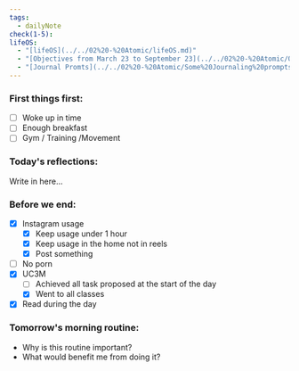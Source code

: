 ```yaml
---
tags:
  - dailyNote
check(1-5): 
lifeOS:
  - "[lifeOS](../../02%20-%20Atomic/lifeOS.md)"
  - "[Objectives from March 23 to September 23](../../02%20-%20Atomic/Objectives%20from%20March%2023%20to%20September%2023.md)"
  - "[Journal Promts](../../02%20-%20Atomic/Some%20Journaling%20prompts%20by%20ChatGPT.md)"
---
```

###  First things first: 

- [ ]  Woke up in time
- [ ] Enough breakfast
- [ ] Gym / Training /Movement

### Today's reflections: 
Write in here...

### Before we end: 

- [x]  Instagram usage
	- [x] Keep usage under 1 hour
	- [x] Keep usage in the home not in reels
	- [x] Post something

- [ ] No porn 
- [x] UC3M
	- [ ] Achieved all task proposed at the start of the day
	- [x] Went to all classes

- [x] Read during the day
### Tomorrow's morning routine: 
+ Why is this routine important? 
+ What would benefit me from doing it?